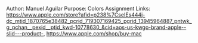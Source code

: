 Author: Manuel Aguilar
Purpose: Colors Assignment
Links: https://www.apple.com/store?afid=p238%7CseIEs444j-dc_mtid_1870765e38482_pcrid_719307169425_pgrid_13945964887_pntwk_g_pchan__pexid__ptid_kwd-10778630_&cid=aos-us-kwgo-brand-apple--slid---product-, https://www.apple.com/shop/buy-mac